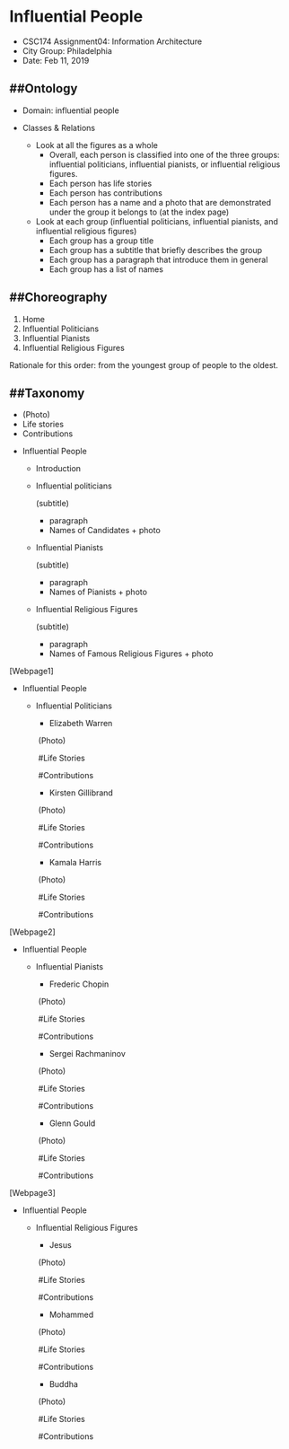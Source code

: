 # Influential People

- CSC174 Assignment04: Information Architecture
- City Group: Philadelphia 
- Date: Feb 11, 2019

## ##Ontology

- Domain: influential people

- Classes  & Relations 
  - Look at all the figures as a whole
    - Overall, each person is classified into one of the three groups: influential politicians, influential pianists, or influential religious figures.
    - Each person has life stories
    - Each person has contributions
    - Each person has a name and a photo that are demonstrated under the group it belongs to (at the index page)
  - Look at each group (influential politicians, influential pianists, and influential religious figures)
    - Each group has a group title
    - Each group has a subtitle that briefly describes the group
    - Each group has a paragraph that introduce them in general
    - Each group has a list of names

## ##Choreography

<!--navigation-->

1. Home
2. Influential Politicians
3. Influential Pianists
4. Influential Religious Figures

Rationale for this order: from the youngest group of people to the oldest.

## ##Taxonomy
<!-- Example of Titles-->
- (Photo)
- Life stories
- Contributions


<!--More detailed version for each page:-->
<!--Structure of the index page:-->

- Influential People

    * Introduction

  - Influential politicians

    (subtitle)

    - paragraph
    - Names of Candidates + photo 

  - Influential Pianists

    (subtitle)

    - paragraph
    - Names of Pianists + photo

  - Influential Religious Figures

    (subtitle)

    - paragraph
    - Names of Famous Religious Figures + photo

<!--Structure of each webpages:--> 

[Webpage1]

- Influential People

  - Influential Politicians

    - Elizabeth Warren
    
    ​       (Photo)
    
    ​       #Life Stories

    ​       #Contributions

    - Kirsten Gillibrand
   
    ​       (Photo)
    
    ​       #Life Stories

    ​       #Contributions

    - Kamala Harris
    
    ​       (Photo)
    
    ​       #Life Stories

    ​       #Contributions

[Webpage2]

- Influential People

  - Influential Pianists

    - Frederic Chopin
    
    ​       (Photo)

    ​       #Life Stories

    ​       #Contributions

    - Sergei Rachmaninov
    
    ​       (Photo)
    
    ​       #Life Stories

    ​       #Contributions

    - Glenn Gould
    
    ​       (Photo)
    
    ​       #Life Stories

    ​       #Contributions

[Webpage3]

- Influential People

  - Influential Religious Figures

    - Jesus
    
    ​       (Photo)
    
    ​       #Life Stories

    ​       #Contributions

    - Mohammed
    
    ​       (Photo)
    
    ​       #Life Stories

    ​       #Contributions

    - Buddha
   
    ​       (Photo)
    
    ​       #Life Stories

    ​       #Contributions


